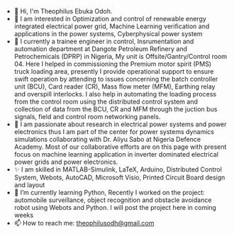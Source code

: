 ## 
- 👋 Hi, I'm Theophilus Ebuka Odoh.
- 👀 I am interested in Optimization and control of renewable energy integrated electrical power grid, Machine Learning verification and applications in the power systems, Cyberphysical       power system
- 🔭 I currently a trainee engineer in control, Insrumentation and automation department at Dangote Petroleum Refinery and Petrochemicals (DPRP) in Nigeria, My unit is Offsite/Gantry/Control room 04. Here I helped in commissioning the Premium motor spirit (PMS) truck loading area, presently I provide operational support to ensure swift operation by attending to issues concerning the batch controller unit (BCU), Card reader (CR), Mass flow meter (MFM), Earthing relay and overspill interlocks. I also help in automating the loading process from the control room using the distributed control system and collection of data from the BCU, CR and MFM through the juction bus signals, field and control room networking panels.
- 🔭 I am passionate about research in electrical power systems and power electronics thus I am part of the center for power systems dynamics simulations collaborating with Dr. Aliyu Sabo at Nigeria Defence Academy. Most of our collaborative efforts are on this page with present focus on machine learning application in inverter dominated electrical power grids and power electronics.
- ✨ I am skilled in MATLAB-Simulink, LaTeX, Arduino, Distributed Control System, Webots, AutoCAD, Microsoft Visio, Printed Circuit Board design and layout 
- 🌱 I’m currently learning Python, Recently I worked on the project: automobile surveillance, object recognition and obstacle avoidance robot using Webots and Python. I will post the project here in coming weeks
- 📫 How to reach me: theophilusodh@gmail.com

<!--
**Theoodoh/Theoodoh** is a ✨ _special_ ✨ repository because its `README.md` (this file) appears on your GitHub profile.

Here are some ideas to get you started:

  I’m currently working on ...
- 🌱 I’m currently learning ...
- 👯 I’m looking to collaborate on ...
- 🤔 I’m looking for help with ...
- 💬 Ask me about ...
 ...
- 😄 Pronouns: ...
- ⚡ Fun fact: ...
-->
